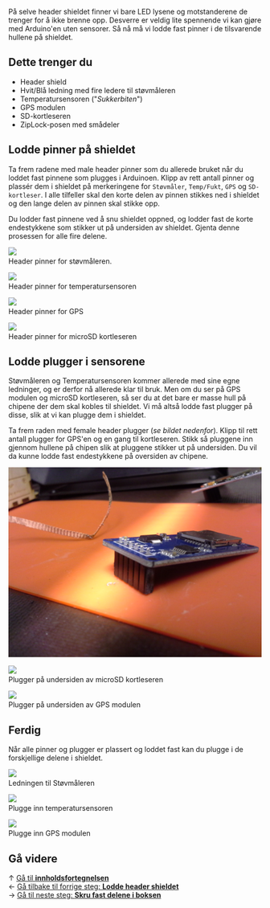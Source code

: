 På selve header shieldet finner vi bare LED lysene og motstanderene de trenger
for å ikke brenne opp. Desverre er veldig lite spennende vi kan gjøre med
Arduino'en uten sensorer. Så nå må vi lodde fast pinner i de tilsvarende hullene
på shieldet.

## Dette trenger du

* Header shield
* Hvit/Blå ledning med fire ledere til støvmåleren
* Temperatursensoren ("*Sukkerbiten*")
* GPS modulen
* SD-kortleseren
* ZipLock-posen med smådeler

## Lodde pinner på shieldet

Ta frem radene med male header pinner som du allerede bruket når du loddet fast
pinnene som plugges i Arduinoen. Klipp av rett antall pinner og plassér dem i
shieldet på merkeringene for `Støvmåler`, `Temp/Fukt`, `GPS` og `SD-kortleser`.
I alle tilfeller skal den korte delen av pinnen stikkes ned i shieldet og den 
lange delen av pinnen skal stikke opp.

Du lodder fast pinnene ved å snu shieldet oppned, og lodder fast de korte
endestykkene som stikker ut på undersiden av shieldet. Gjenta denne prosessen
for alle fire delene.

![][header-pins-pm]  
Header pinner for støvmåleren.

![][header-pins-dht]  
Header pinner for temperatursensoren

![][header-pins-gps]  
Header pinner for GPS

![][header-pins-sd]  
Header pinner for microSD kortleseren

## Lodde plugger i sensorene

Støvmåleren og Temperatursensoren kommer allerede med sine egne ledninger, og
er derfor nå allerede klar til bruk. Men om du ser på GPS modulen og microSD
kortleseren, så ser du at det bare er masse hull på chipene der dem skal kobles
til shieldet. Vi må altså lodde fast plugger på disse, slik at vi kan plugge dem
i shieldet.

Ta frem raden med female header plugger (*se bildet nedenfor*). Klipp til rett
antall plugger for GPS'en og en gang til kortleseren. Stikk så pluggene inn
gjennom hullene på chipen slik at pluggene stikker ut på undersiden. Du vil da
kunne lodde fast endestykkene på oversiden av chipene.

![Plassering av pluggene på undersiden av chipen][header-plugs-placement]

![][header-plugs-sd]  
Plugger på undersiden av microSD kortleseren

![][header-plugs-gps]  
Plugger på undersiden av GPS modulen

## Ferdig

Når alle pinner og plugger er plassert og loddet fast kan du plugge i de
forskjellige delene i shieldet.

![][plugging-pm]  
Ledningen til Støvmåleren

![][plugging-dht]  
Plugge inn temperatursensoren

![][plugging-gps]  
Plugge inn GPS modulen

## Gå videre

&uarr; [Gå til **innholdsfortegnelsen**][home]  
&larr; [Gå tilbake til forrige steg: **Lodde header shieldet**][shield]  
&rarr; [Gå til neste steg: **Skru fast delene i boksen**][skrew]  

[home]: Guide-Bygging-og-Lodding
[shield]: Lodde-header-shield
[skrew]: Skru-fast-komponenter

[header-pins-pm]: 20171019_120102.jpg
[header-pins-dht]: 20171019_121148.jpg
[header-pins-gps]: 20171019_122615.jpg
[header-pins-sd]: 20171019_125617.jpg
[header-plugs-placement]: 20171019_130534.jpg
[header-plugs-gps]: 20171019_122732.jpg
[header-plugs-sd]: 20171019_130550.jpg
[plugging-pm]: 20171019_120201.jpg
[plugging-dht]: 20171019_121343.jpg
[plugging-gps]: 20171019_125500.jpg
